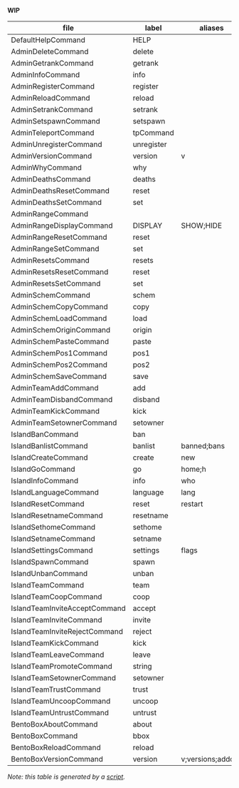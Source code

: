**WIP**

| file                          | label      | aliases           | permission                   | author     | since |
|-------------------------------|------------|-------------------|------------------------------|------------|-------|
| DefaultHelpCommand            | HELP       |                   |                              | tastybento |       |
| AdminDeleteCommand            | delete     |                   | [prefix].admin.delete        |            |       |
| AdminGetrankCommand           | getrank    |                   | [prefix].admin.setrank       | tastybento |       |
| AdminInfoCommand              | info       |                   | [prefix].admin.info          |            |       |
| AdminRegisterCommand          | register   |                   | [prefix].admin.register      |            |       |
| AdminReloadCommand            | reload     |                   | [prefix].admin.reload        | tastybento |       |
| AdminSetrankCommand           | setrank    |                   | [prefix].admin.setrank       | tastybento |       |
| AdminSetspawnCommand          | setspawn   |                   | [prefix].admin.setspawn      | Poslovitch | 1.1   |
| AdminTeleportCommand          | tpCommand  |                   | [prefix].admin.tp            |            |       |
| AdminUnregisterCommand        | unregister |                   | [prefix].admin.unregister    |            |       |
| AdminVersionCommand           | version    | v                 | [prefix].admin.version       |            |       |
| AdminWhyCommand               | why        |                   | [prefix].admin.why           |            |       |
| AdminDeathsCommand            | deaths     |                   | [prefix].admin.deaths        | Poslovitch |       |
| AdminDeathsResetCommand       | reset      |                   |                              | Poslovitch |       |
| AdminDeathsSetCommand         | set        |                   |                              | Poslovitch |       |
| AdminRangeCommand             |            |                   | [prefix].admin.range         | Poslovitch |       |
| AdminRangeDisplayCommand      | DISPLAY    | SHOW;HIDE         | [prefix].admin.range.display | Poslovitch |       |
| AdminRangeResetCommand        | reset      |                   | [prefix].admin.range.reset   |            |       |
| AdminRangeSetCommand          | set        |                   | [prefix].admin.range.set     |            |       |
| AdminResetsCommand            | resets     |                   | [prefix].admin.resets        |            |       |
| AdminResetsResetCommand       | reset      |                   |                              |            |       |
| AdminResetsSetCommand         | set        |                   |                              |            |       |
| AdminSchemCommand             | schem      |                   | [prefix].admin.schem         |            |       |
| AdminSchemCopyCommand         | copy       |                   |                              |            |       |
| AdminSchemLoadCommand         | load       |                   |                              |            |       |
| AdminSchemOriginCommand       | origin     |                   |                              |            |       |
| AdminSchemPasteCommand        | paste      |                   |                              |            |       |
| AdminSchemPos1Command         | pos1       |                   |                              |            |       |
| AdminSchemPos2Command         | pos2       |                   |                              |            |       |
| AdminSchemSaveCommand         | save       |                   |                              |            |       |
| AdminTeamAddCommand           | add        |                   | [prefix].admin.team          |            |       |
| AdminTeamDisbandCommand       | disband    |                   | [prefix].admin.team          |            |       |
| AdminTeamKickCommand          | kick       |                   | [prefix].admin.team          |            |       |
| AdminTeamSetownerCommand      | setowner   |                   | [prefix].admin.team          |            |       |
| IslandBanCommand              | ban        |                   | [prefix].island.ban          |            |       |
| IslandBanlistCommand          | banlist    | banned;bans       | [prefix].island.ban          |            |       |
| IslandCreateCommand           | create     | new               | [prefix].island.create       | Tastybento |       |
| IslandGoCommand               | go         | home;h            | [prefix].island.home         | tastybento |       |
| IslandInfoCommand             | info       | who               | [prefix].island.info         | Poslovitch |       |
| IslandLanguageCommand         | language   | lang              | [prefix].island.language     | Poslovitch |       |
| IslandResetCommand            | reset      | restart           | [prefix].island.create       | tastybento | 1.1   |
| IslandResetnameCommand        | resetname  |                   | [prefix].island.name         | tastybento |       |
| IslandSethomeCommand          | sethome    |                   | [prefix].island.sethome      |            |       |
| IslandSetnameCommand          | setname    |                   | [prefix].island.name         | tastybento |       |
| IslandSettingsCommand         | settings   | flags             | [prefix].island.settings     | Poslovitch |       |
| IslandSpawnCommand            | spawn      |                   | [prefix].island.spawn        | Poslovitch | 1.1   |
| IslandUnbanCommand            | unban      |                   | [prefix].island.ban          |            |       |
| IslandTeamCommand             | team       |                   | [prefix].island.team         |            |       |
| IslandTeamCoopCommand         | coop       |                   | [prefix].island.team.coop    | tastybento |       |
| IslandTeamInviteAcceptCommand | accept     |                   | [prefix].island.team         | tastybento |       |
| IslandTeamInviteCommand       | invite     |                   | [prefix].island.team         |            |       |
| IslandTeamInviteRejectCommand | reject     |                   | [prefix].island.team         |            |       |
| IslandTeamKickCommand         | kick       |                   | [prefix].island.team         |            |       |
| IslandTeamLeaveCommand        | leave      |                   | [prefix].island.team         |            |       |
| IslandTeamPromoteCommand      | string     |                   | [prefix].island.team.promote |            |       |
| IslandTeamSetownerCommand     | setowner   |                   | [prefix].island.team         |            |       |
| IslandTeamTrustCommand        | trust      |                   | [prefix].island.team.trust   | tastybento |       |
| IslandTeamUncoopCommand       | uncoop     |                   | [prefix].island.team.coop    | tastybento |       |
| IslandTeamUntrustCommand      | untrust    |                   | [prefix].island.team.coop    | tastybento |       |
| BentoBoxAboutCommand          | about      |                   |                              | tastybento |       |
| BentoBoxCommand               | bbox       |                   | [prefix].bentobox.admin      |            |       |
| BentoBoxReloadCommand         | reload     |                   | [prefix].admin.reload        | tastybento |       |
| BentoBoxVersionCommand        | version    | v;versions;addons |                              | tastybento |       |

*Note: this table is generated by a [script](https://gist.github.com/Poslovitch/e61a5aa54689ce623bc759b376fd60e0).*